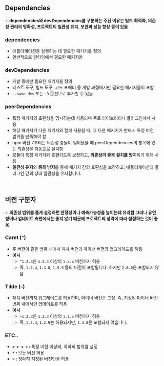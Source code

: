 ## Dependencies

💡 **dependencies와 devDependencies를 구분하는 주된 이유는
빌드 최적화, 의존성 관리의 명확성, 프로젝트의 일관성 유지, 보안과 성능 향상 등이 있음**

### dependencies

- 애플리케이션을 실행하는 데 필요한 패키지를 정의
- 일반적으로 런타임에서 필요한 패키지들

### devDependencies

- 개발 중에만 필요한 패키지를 정의
- 테스트 도구, 빌드 도구, 코드 포매터 등 개발 과정에서만 필요한 패키지들이 포함
- `--save-dev` 또는 `-D` 옵션으로 추가할 수 있음

### peerDependencies

- 특정 패키지의 호환성을 명시하는데 사용되며 주로 라이브러리나 플러그인에서 사용
- 해당 패키지가 다른 패키지와 함께 사용될 때, 그 다른 패키지가 반드시 특정 버전 범위를 만족해야 함
- npm 버전 7부터는 의존성 충돌이 일어났을 때 peerDependencies의 항목에 있는 의존성을 자동으로 설치함
- 모듈이 특정 패키지와 호환되도록 보장하고, **의존성의 중복 설치를 방지**하기 위해 사용
- **일관성 유지**와 **중복 방지**를 통해 패키지 간의 호환성을 보장하고, 애플리케이션과 플러그인 간의 상태 일관성을 유지합니다.

</br>

## 버전 구분자

💡 **의존성 범위를 좁게 설정하면 안정성이나 예측가능성을 높이는데 유리함
그러나 유연성이나 업데이트 측면에서는 좋지 않기 때문에 프로젝트의 성격에 따라 설정하는 것이 좋음**

### **Caret (`^`)**

- 주 버전이 같은 범위 내에서 패치 버전과 마이너 버전의 업그레이드를 허용
- **예시**
  - `^1.2.3`은 `1.2.3` 이상의 `1.x.x` 버전까지 허용
  - 즉, `1.2.4`, `1.3.0`, `1.9.9` 등의 버전이 포함됩니다. 하지만 `2.0.0`은 포함되지 않음

### **Tilde (`~`)**

- 패치 버전까지 업그레이드를 허용하며, 마이너 버전은 고정. 즉, 지정된 마이너 버전 범위 내에서만 업데이트를 허용
- **예시**
  - `~1.2.3`은 `1.2.3` 이상의 `1.2.x` 버전까지 허용
  - 즉, `1.2.4`, `1.2.9`는 허용되지만, `1.3.0`은 포함되지 않습니다.

### ETC..

- **`≥ > ≤ <` :** 특정 버전 이상의, 이하의 범위를 설정
- **`*` :** 모든 버전 허용
- **`=`** : 정확히 지정된 버전만을 허용
